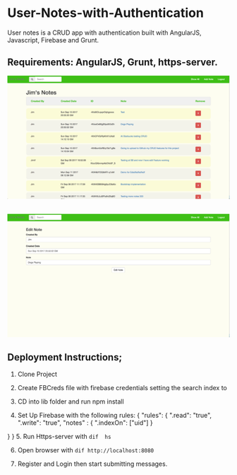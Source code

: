 # User-Notes-with-Authentication

User notes is a CRUD app with authentication built with AngularJS, Javascript, Firebase and Grunt.

## Requirements: AngularJS, Grunt, https-server.

![Alt text](usernotes1.png?raw=true "Title")
<br /><br />

![Alt text](usernotes2.png?raw=true "Title")



## Deployment Instructions;

1. Clone Project

2. Create FBCreds file with firebase credentials setting the search index to

3. CD into lib folder and run npm install

4. Set Up Firebase with the following rules:
{
  "rules": {
    ".read": "true",
    ".write": "true",
      "notes" : {
        ".indexOn": ["uid"]
      }
    
  }
}
5. Run Https-server with ```dif  hs ```

6. Open browser with ```dif http://localhost:8080 ```

7. Register and Login then start submitting messages.